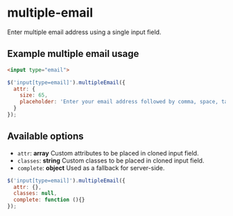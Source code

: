 multiple-email
==========

Enter multiple email address using a single input field.

Example multiple email usage
------------

```html
<input type="email">
```

```javascript
$('input[type=email]').multipleEmail({
  attr: {
    size: 65,
    placeholder: 'Enter your email address followed by comma, space, tab or enter'
  }
});
```

Available options
------------

* ``attr``: **array** Custom attributes to be placed in cloned input field.
* ``classes``: **string** Custom classes to be placed in cloned input field.
* ``complete``: **object** Used as a fallback for server-side.

```javascript
$('input[type=email]').multipleEmail({
  attr: {},
  classes: null,
  complete: function (){}
});
```